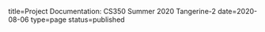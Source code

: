 title=Project Documentation: CS350 Summer 2020 Tangerine-2
date=2020-08-06
type=page
status=published
~~~~~~